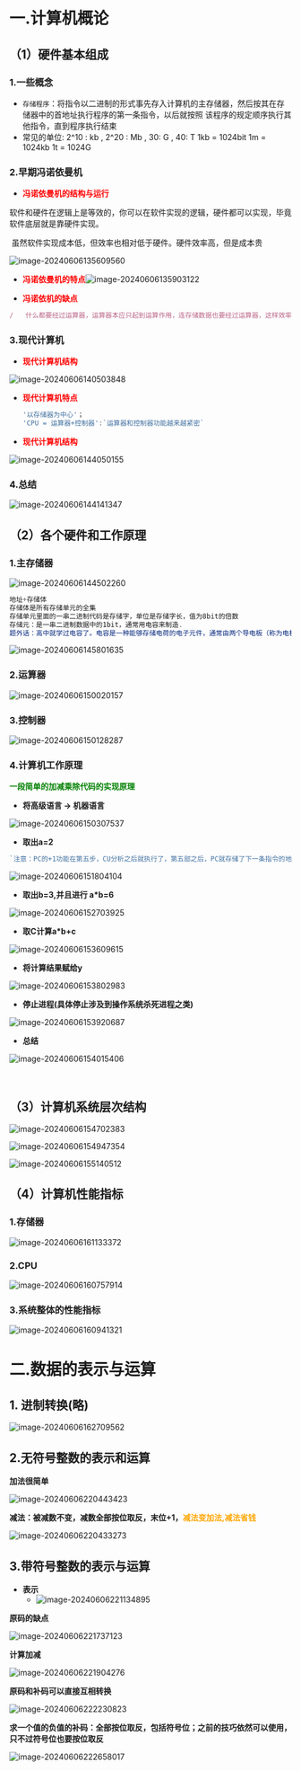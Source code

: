 # 一.计算机概论



## （1）硬件基本组成



### 1.一些概念

- `存储程序`：将指令以二进制的形式事先存入计算机的主存储器，然后按其在存储器中的首地址执行程序的第一条指令，以后就按照
                      该程序的规定顺序执行其他指令，直到程序执行结束
- 常见的单位: 2^10 : kb , 2^20 : Mb , 30: G  , 40: T   1kb = 1024bit  1m = 1024kb 1t = 1024G











### 2.早期冯诺依曼机



- <font color=red>**冯诺依曼机的结构与运行**</font>

​          软件和硬件在逻辑上是等效的，你可以在软件实现的逻辑，硬件都可以实现，毕竟软件底层就是靠硬件实现。

​		虽然软件实现成本低，但效率也相对低于硬件。硬件效率高，但是成本贵

![image-20240606135609560](https://zlc-typora.oss-cn-hangzhou.aliyuncs.com/img1/image-20240606135609560.png)



- <font color=red>**冯诺依曼机的特点**</font>![image-20240606135903122](https://zlc-typora.oss-cn-hangzhou.aliyuncs.com/img1/image-20240606135903122.png)



- <font color=red>**冯诺依机的缺点**</font>

```js
/   什么都要经过运算器，运算器本应只起到运算作用，连存储数据也要经过运算器，这样效率很低，耦合性高
```















### 3.现代计算机

- <font color=red>**现代计算机结构**</font>

![image-20240606140503848](https://zlc-typora.oss-cn-hangzhou.aliyuncs.com/img1/image-20240606140503848.png)



- **<font color='red'>现代计算机特点</font>**

  ```js
  '以存储器为中心'；
  'CPU = 运算器+控制器':`运算器和控制器功能越来越紧密`
  ```

  

- **<font color='red'>现代计算机结构</font>**

![image-20240606144050155](https://zlc-typora.oss-cn-hangzhou.aliyuncs.com/img1/image-20240606144050155.png)



### 4.总结

![image-20240606144141347](https://zlc-typora.oss-cn-hangzhou.aliyuncs.com/img1/image-20240606144141347.png)





## （2）各个硬件和工作原理



### 		1.主存储器

![image-20240606144502260](https://zlc-typora.oss-cn-hangzhou.aliyuncs.com/img1/image-20240606144502260.png)



```js
地址+存储体
存储体是所有存储单元的全集
存储单元里面的一串二进制代码是存储字，单位是存储字长，值为8bit的倍数
存储元：是一串二进制数据中的1bit，通常用电容来制造.
题外话：高中就学过电容了。电容是一种能够存储电荷的电子元件，通常由两个导电板（称为电极）和一个介电材料（称为电介质）组成。电容的基本原理是，当电极之间施加电压时，电荷会在电极上积累，从而在电极之间形成一个电场。`奇怪的回忆增加了！！高中物理！！！`
```

![image-20240606145801635](https://zlc-typora.oss-cn-hangzhou.aliyuncs.com/img1/image-20240606145801635.png)





### 2.运算器

![image-20240606150020157](https://zlc-typora.oss-cn-hangzhou.aliyuncs.com/img1/image-20240606150020157.png)







### 3.控制器

![image-20240606150128287](https://zlc-typora.oss-cn-hangzhou.aliyuncs.com/img1/image-20240606150128287.png)



### 4.计算机工作原理

**<font color='green'>一段简单的加减乘除代码的实现原理</font>**

- **将高级语言 -> 机器语言**

![image-20240606150307537](https://zlc-typora.oss-cn-hangzhou.aliyuncs.com/img1/image-20240606150307537.png)



- **取出a=2**

```js
`注意：PC的+1功能在第五步，CU分析之后就执行了，第五部之后，PC就存储了下一条指令的地址`
```

![image-20240606151804104](https://zlc-typora.oss-cn-hangzhou.aliyuncs.com/img1/image-20240606151804104.png)

- **取出b=3,并且进行 a*b=6**

![image-20240606152703925](https://zlc-typora.oss-cn-hangzhou.aliyuncs.com/img1/image-20240606152703925.png)



- **取C计算a*b+c**

![image-20240606153609615](https://zlc-typora.oss-cn-hangzhou.aliyuncs.com/img1/image-20240606153609615.png)

- **将计算结果赋给y**

![image-20240606153802983](https://zlc-typora.oss-cn-hangzhou.aliyuncs.com/img1/image-20240606153802983.png)

- **停止进程(具体停止涉及到操作系统杀死进程之类)**

![image-20240606153920687](https://zlc-typora.oss-cn-hangzhou.aliyuncs.com/img1/image-20240606153920687.png)





- **总结**

![image-20240606154015406](https://zlc-typora.oss-cn-hangzhou.aliyuncs.com/img1/image-20240606154015406.png)











​	

## （3）计算机系统层次结构

![image-20240606154702383](https://zlc-typora.oss-cn-hangzhou.aliyuncs.com/img1/image-20240606154702383.png)



![image-20240606154947354](https://zlc-typora.oss-cn-hangzhou.aliyuncs.com/img1/image-20240606154947354.png)



![image-20240606155140512](https://zlc-typora.oss-cn-hangzhou.aliyuncs.com/img1/image-20240606155140512.png)



## （4）计算机性能指标





### 		1.存储器

![image-20240606161133372](https://zlc-typora.oss-cn-hangzhou.aliyuncs.com/img1/image-20240606161133372.png)



### 		2.CPU

![image-20240606160757914](https://zlc-typora.oss-cn-hangzhou.aliyuncs.com/img1/image-20240606160757914.png)







### 	3.系统整体的性能指标

![image-20240606160941321](https://zlc-typora.oss-cn-hangzhou.aliyuncs.com/img1/image-20240606160941321.png)











# 二.数据的表示与运算





## 1. 进制转换(略)

![image-20240606162709562](https://zlc-typora.oss-cn-hangzhou.aliyuncs.com/img1/image-20240606162709562.png)





## 2.无符号整数的表示和运算





**加法很简单**

![image-20240606220443423](https://zlc-typora.oss-cn-hangzhou.aliyuncs.com/img1/image-20240606220443423.png)







**减法：被减数不变，减数全部按位取反，末位+1，<font color='orange'>减法变加法,减法省钱</font>**

![image-20240606220433273](https://zlc-typora.oss-cn-hangzhou.aliyuncs.com/img1/image-20240606220433273.png)







## 3.带符号整数的表示与运算

- **表示**
  - ![image-20240606221134895](C:\Users\赵联城\AppData\Roaming\Typora\typora-user-images\image-20240606221134895.png)



**原码的缺点**

![image-20240606221737123](https://zlc-typora.oss-cn-hangzhou.aliyuncs.com/img1/image-20240606221737123.png)

**计算加减**

![image-20240606221904276](https://zlc-typora.oss-cn-hangzhou.aliyuncs.com/img1/image-20240606221904276.png)



**原码和补码可以直接互相转换**

![image-20240606222230823](https://zlc-typora.oss-cn-hangzhou.aliyuncs.com/img1/image-20240606222230823.png)



**求一个值的负值的补码：全部按位取反，包括符号位；之前的技巧依然可以使用，只不过符号位也要按位取反**

![image-20240606222658017](https://zlc-typora.oss-cn-hangzhou.aliyuncs.com/img1/image-20240606222658017.png)








































